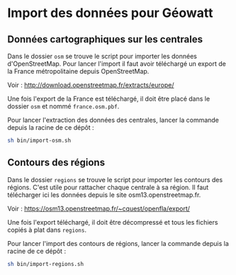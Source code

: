 # Import des données pour Géowatt

## Données cartographiques sur les centrales

Dans le dossier `osm` se trouve le script pour importer les données d'OpenStreetMap.
Pour lancer l'import il faut avoir téléchargé un export de la France métropolitaine
depuis OpenStreetMap.

Voir : http://download.openstreetmap.fr/extracts/europe/

Une fois l'export de la France est téléchargé, il doit être placé dans le dossier
`osm` et nommé `france.osm.pbf`.

Pour lancer l'extraction des données des centrales, lancer la commande depuis
la racine de ce dépôt :

```sh
sh bin/import-osm.sh
```

## Contours des régions

Dans le dossier `regions` se trouve le script pour importer les contours des régions. C'est utile pour rattacher chaque centrale à sa région. Il faut télécharger ici les données depuis le site osm13.openstreetmap.fr.

Voir : https://osm13.openstreetmap.fr/~cquest/openfla/export/

Une fois l'export téléchargé, il doit être décompressé et tous les fichiers copiés à plat dans `regions`.

Pour lancer l'import des contours de régions, lancer la commande depuis
la racine de ce dépôt :

```sh
sh bin/import-regions.sh
```